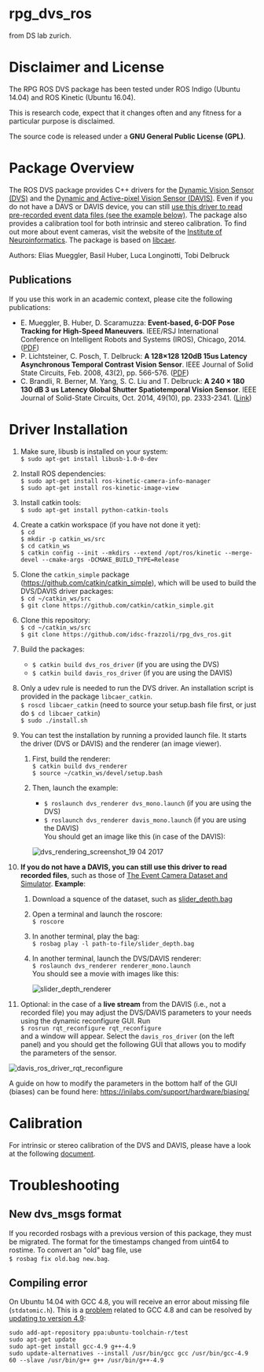 rpg_dvs_ros
===========
from DS lab zurich.

# Disclaimer and License

The RPG ROS DVS package has been tested under ROS Indigo (Ubuntu 14.04) and ROS Kinetic (Ubuntu 16.04).

This is research code, expect that it changes often and any fitness for a particular purpose is disclaimed.

The source code is released under a **GNU General Public License (GPL)**.


# Package Overview

The ROS DVS package provides C++ drivers for the [Dynamic Vision Sensor (DVS)](https://inilabs.com/products/dynamic-vision-sensors/) and the [Dynamic and Active-pixel Vision Sensor (DAVIS)](https://inilabs.com/products/dynamic-and-active-pixel-vision-sensor/).
Even if you do not have a DAVS or DAVIS device, you can still [use this driver to read pre-recorded event data files (see the example below)](#ExampleEventCameraDataset).
The package also provides a calibration tool for both intrinsic and stereo calibration.
To find out more about event cameras, visit the website of the [Institute of Neuroinformatics](http://siliconretina.ini.uzh.ch/wiki/index.php).
The package is based on [libcaer](https://github.com/inilabs/libcaer).

Authors: Elias Mueggler, Basil Huber, Luca Longinotti, Tobi Delbruck


## Publications

If you use this work in an academic context, please cite the following publications:

* E. Mueggler, B. Huber, D. Scaramuzza: **Event-based, 6-DOF Pose Tracking for High-Speed Maneuvers**. IEEE/RSJ International Conference on Intelligent Robots and Systems (IROS), Chicago, 2014. ([PDF](http://rpg.ifi.uzh.ch/docs/IROS14_Mueggler.pdf))
* P. Lichtsteiner, C. Posch, T. Delbruck: **A 128×128 120dB 15us Latency Asynchronous Temporal Contrast Vision Sensor**. IEEE Journal of Solid State Circuits, Feb. 2008, 43(2), pp. 566-576. ([PDF](https://www.ini.uzh.ch/~tobi/wiki/lib/exe/fetch.php?media=lichtsteiner_dvs_jssc08.pdf))
* C. Brandli, R. Berner, M. Yang, S. C. Liu and T. Delbruck: **A 240 × 180 130 dB 3 us Latency Global Shutter Spatiotemporal Vision Sensor**. IEEE Journal of Solid-State Circuits, Oct. 2014, 49(10), pp. 2333-2341. ([Link](ieeexplore.ieee.org/document/6889103))


# Driver Installation

1. Make sure, libusb is installed on your system:  
   `$ sudo apt-get install libusb-1.0-0-dev`

2. Install ROS dependencies:  
   `$ sudo apt-get install ros-kinetic-camera-info-manager`  
   `$ sudo apt-get install ros-kinetic-image-view`  

3. Install catkin tools:  
   `$ sudo apt-get install python-catkin-tools`

4. Create a catkin workspace (if you have not done it yet):  
   `$ cd`  
   `$ mkdir -p catkin_ws/src`  
   `$ cd catkin_ws`  
   `$ catkin config --init --mkdirs --extend /opt/ros/kinetic --merge-devel --cmake-args -DCMAKE_BUILD_TYPE=Release`  

5. Clone the `catkin_simple` package (https://github.com/catkin/catkin_simple), which will be used to build the DVS/DAVIS driver packages:  
   `$ cd ~/catkin_ws/src`  
   `$ git clone https://github.com/catkin/catkin_simple.git`  

6. Clone this repository:  
   `$ cd ~/catkin_ws/src`  
   `$ git clone https://github.com/idsc-frazzoli/rpg_dvs_ros.git`  

7. Build the packages:  
    * `$ catkin build dvs_ros_driver`  (if you are using the DVS)  
    * `$ catkin build davis_ros_driver`  (if you are using the DAVIS)  

8. Only a udev rule is needed to run the DVS driver. An installation script is provided in the package `libcaer_catkin`.  
  `$ roscd libcaer_catkin`  (need to source your setup.bash file first, or just do `$ cd libcaer_catkin`)  
  `$ sudo ./install.sh`

9. You can test the installation by running a provided launch file. It starts the driver (DVS or DAVIS) and the renderer (an image viewer).  
    1. First, build the renderer:  
        `$ catkin build dvs_renderer`  
        `$ source ~/catkin_ws/devel/setup.bash`  
    2. Then, launch the example:  
        * `$ roslaunch dvs_renderer dvs_mono.launch`  (if you are using the DVS)
        * `$ roslaunch dvs_renderer davis_mono.launch` (if you are using the DAVIS)  
    You should get an image like this (in case of the DAVIS):

        ![dvs_rendering_screenshot_19 04 2017](https://cloud.githubusercontent.com/assets/8024432/25172262/b96baaa0-24f0-11e7-9c3e-e33f6d398a4a.png)

10. **If you do not have a DAVIS, you can still use this driver to read recorded files**, such as those of [The Event Camera Dataset and Simulator](http://rpg.ifi.uzh.ch/davis_data.html). **Example**: <a name="ExampleEventCameraDataset"></a>
    1. Download a squence of the dataset, such as [slider_depth.bag](http://rpg.ifi.uzh.ch/datasets/davis/slider_depth.bag)  
    2. Open a terminal and launch the roscore:  
    `$ roscore`  
    3. In another terminal, play the bag:  
    `$ rosbag play -l path-to-file/slider_depth.bag`  
    4. In another terminal, launch the DVS/DAVIS renderer:  
    `$ roslaunch dvs_renderer renderer_mono.launch`  
    You should see a movie with images like this:  

        ![slider_depth_renderer](https://cloud.githubusercontent.com/assets/8024432/25312371/9afd4180-2817-11e7-9e33-cdaa8af1e6ed.png)

11. Optional: in the case of a **live stream** from the DAVIS (i.e., not a recorded file) you may adjust the DVS/DAVIS parameters to your needs using the dynamic reconfigure GUI. Run  
   `$ rosrun rqt_reconfigure rqt_reconfigure`  
   and a window will appear. Select the `davis_ros_driver` (on the left panel) and you should get the following GUI that allows you to modify the parameters of the sensor.

   ![davis_ros_driver_rqt_reconfigure](https://cloud.githubusercontent.com/assets/8024432/25172274/c1267b8a-24f0-11e7-8130-af551a8a958d.png)

   A guide on how to modify the parameters in the bottom half of the GUI (biases) can be found here: https://inilabs.com/support/hardware/biasing/


# Calibration
For intrinsic or stereo calibration of the DVS and DAVIS, please have a look at the following [document](dvs_calibration/README.md).


# Troubleshooting
## New dvs_msgs format
If you recorded rosbags with a previous version of this package, they must be migrated.
The format for the timestamps changed from uint64 to rostime.
To convert an "old" bag file, use   
`$ rosbag fix old.bag new.bag`.

## Compiling error
On Ubuntu 14.04 with GCC 4.8, you will receive an error about missing file (`stdatomic.h`).
This is a [problem](https://gcc.gnu.org/bugzilla/show_bug.cgi?id=58016) related to GCC 4.8 and can be resolved by [updating to version 4.9](http://askubuntu.com/a/581497/218846):

    sudo add-apt-repository ppa:ubuntu-toolchain-r/test
    sudo apt-get update
    sudo apt-get install gcc-4.9 g++-4.9
    sudo update-alternatives --install /usr/bin/gcc gcc /usr/bin/gcc-4.9 60 --slave /usr/bin/g++ g++ /usr/bin/g++-4.9
